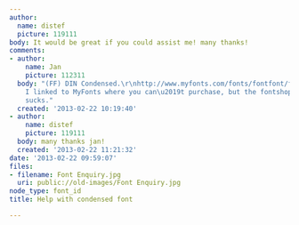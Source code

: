 ```yaml
---
author:
  name: distef
  picture: 119111
body: It would be great if you could assist me! many thanks!
comments:
- author:
    name: Jan
    picture: 112311
  body: "(FF) DIN Condensed.\r\nhttp://www.myfonts.com/fonts/fontfont/ff-din/\r\n\r\nSorry
    I linked to MyFonts where you can\u2019t purchase, but the fontshop site just
    sucks."
  created: '2013-02-22 10:19:40'
- author:
    name: distef
    picture: 119111
  body: many thanks jan!
  created: '2013-02-22 11:21:32'
date: '2013-02-22 09:59:07'
files:
- filename: Font Enquiry.jpg
  uri: public://old-images/Font Enquiry.jpg
node_type: font_id
title: Help with condensed font

---
```

